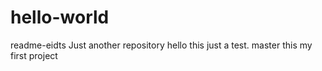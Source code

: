 # hello-world
readme-eidts
Just another repository
hello this just a test.
master this my first project
